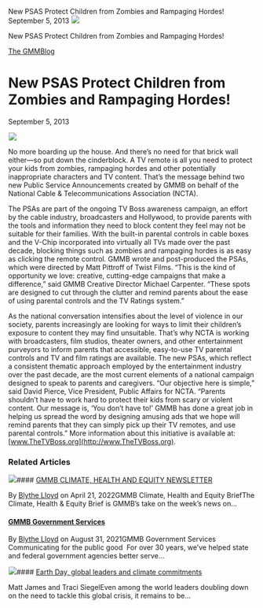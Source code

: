 



New PSAS Protect Children from Zombies and Rampaging Hordes!
September 5, 2013
![](data:image/gif;base64,R0lGODlhAQABAAAAACH5BAEKAAEALAAAAAABAAEAAAICTAEAOw==)![](https://www.gmmb.com/wp-content/uploads/2015/11/NewsImages_Content1.jpg)



New PSAS Protect Children from Zombies and Rampaging Hordes!





 [The GMMBlog](/blog/)



##### 

 New PSAS Protect Children from Zombies and Rampaging Hordes!
============================================================


September 5, 2013



![](data:image/gif;base64,R0lGODlhAQABAAAAACH5BAEKAAEALAAAAAABAAEAAAICTAEAOw==)![](https://www.gmmb.com/wp-content/uploads/2015/11/NewsImages_Content1-552x552.jpg) 


No more boarding up the house. And there’s no need for that brick wall either—so put down the cinderblock. A TV remote is all you need to protect your kids from zombies, rampaging hordes and other potentially inappropriate characters and TV content. That’s the message behind two new Public Service Announcements created by GMMB on behalf of the National Cable & Telecommunications Association (NCTA).


The PSAs are part of the ongoing TV Boss awareness campaign, an effort by the cable industry, broadcasters and Hollywood, to provide parents with the tools and information they need to block content they feel may not be suitable for their families. With the built-in parental controls in cable boxes and the V-Chip incorporated into virtually all TVs made over the past decade, blocking things such as zombies and rampaging hordes is as easy as clicking the remote control. GMMB wrote and post-produced the PSAs, which were directed by Matt Pittroff of Twist Films. “This is the kind of opportunity we love: creative, cutting-edge campaigns that make a difference,” said GMMB Creative Director Michael Carpenter. “These spots are designed to cut through the clutter and remind parents about the ease of using parental controls and the TV Ratings system.”


As the national conversation intensifies about the level of violence in our society, parents increasingly are looking for ways to limit their children’s exposure to content they may find unsuitable. That’s why NCTA is working with broadcasters, film studios, theater owners, and other entertainment purveyors to inform parents that accessible, easy-to-use TV parental controls and TV and film ratings are available. The new PSAs, which reflect a consistent thematic approach employed by the entertainment industry over the past decade, are the most current elements of a national campaign designed to speak to parents and caregivers. “Our objective here is simple,” said David Pierce, Vice President, Public Affairs for NCTA. “Parents shouldn’t have to work hard to protect their kids from scary or violent content. Our message is, ‘You don’t have to!’ GMMB has done a great job in helping us spread the word by designing amusing ads that we hope will remind parents that they can simply pick up their TV remotes, and use parental controls.” More information about this initiative is available at: [www.TheTVBoss.org](http://www.TheTVBoss.org).









### Related Articles

![](data:image/gif;base64,R0lGODlhAQABAAAAACH5BAEKAAEALAAAAAABAAEAAAICTAEAOw==)![](https://www.gmmb.com/wp-content/uploads/2022/03/Picture1-1-380x200.png)#### [GMMB CLIMATE, HEALTH AND EQUITY NEWSLETTER](https://www.gmmb.com/climate/)

By [Blythe Lloyd](https://www.gmmb.com/author/blloyd/) on April 21, 2022GMMB Climate, Health and Equity BriefThe Climate, Health & Equity Brief is GMMB’s take on the week’s news on…

#### [GMMB Government Services](https://www.gmmb.com/governmentservices/)

By [Blythe Lloyd](https://www.gmmb.com/author/blloyd/) on August 31, 2021GMMB Government Services  Communicating for the public good  For over 30 years, we’ve helped state and federal government agencies better serve…

![](data:image/gif;base64,R0lGODlhAQABAAAAACH5BAEKAAEALAAAAAABAAEAAAICTAEAOw==)![](https://www.gmmb.com/wp-content/uploads/2021/04/b5197d82-9fb4-4c84-a8d9-e468348c4c67-380x200.jpg)#### [Earth Day, global leaders and climate commitments](https://www.gmmb.com/news/earth-day-global-leaders-and-climate-commitments/)

Matt James and Traci SiegelEven among the world leaders doubling down on the need to tackle this global crisis, it remains to be…




